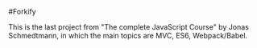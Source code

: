 #Forkify

This is the last project from "The complete JavaScript Course" by Jonas Schmedtmann, in which the main topics are MVC, ES6, Webpack/Babel.
